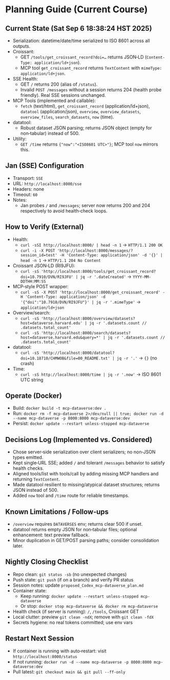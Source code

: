 # Planning Guide (Current Course)

## Current State (Sat Sep  6 18:38:24 HST 2025)
- Serialization: datetime/date/time serialized to ISO 8601 across all outputs.
- Croissant:
  - GET `/tools/get_croissant_record?doi=…` returns JSON‑LD (`Content-Type: application/ld+json`).
  - MCP tool `get_croissant_record` returns `TextContent` with `mimeType: application/ld+json`.
- SSE Health:
  - GET `/` returns 200 (alias of `/status`).
  - Invalid `POST /messages` without a session returns 204 (health probe friendly). Real SSE sessions unchanged.
- MCP Tools (implemented and callable):
  - `fetch` (text/html), `get_croissant_record` (application/ld+json), `datatool` (application/json),
    `overview`, `overview_datasets`, `overview_files`, `search_datasets`, `now` (time).
- datatool:
  - Robust dataset JSON parsing; returns JSON object (empty for non‑tabular) instead of 500.
- Utility:
  - `GET /time` returns `{"now":"<ISO8601 UTC>"}`; MCP tool `now` mirrors this.

## Jan (SSE) Configuration
- Transport: `SSE`
- URL: `http://localhost:8000/sse`
- Headers: none
- Timeout: `60`
- Notes:
  - Jan probes `/` and `/messages`; server now returns 200 and 204 respectively to avoid health‑check loops.

## How to Verify (External)
- Health:
  - `curl -sSI http://localhost:8000/ | head -n 1` → `HTTP/1.1 200 OK`
  - `curl -i -X POST 'http://localhost:8000/messages/?session_id=test' -H 'Content-Type: application/json' -d '{}' | head -n 1` → `HTTP/1.1 204 No Content`
- Croissant JSON‑LD (RI9JFU):
  - `curl -sS 'http://localhost:8000/tools/get_croissant_record?doi=10.7910/DVN/RI9JFU' | jq -r '.dateCreated'` → `YYYY-MM-DDTHH:MM:SS`
- MCP‑style POST wrapper:
  - `curl -sS -X POST 'http://localhost:8000/get_croissant_record' -H 'Content-Type: application/json' -d '{"doi":"10.7910/DVN/RI9JFU"}' | jq -r '.mimeType'` → `application/ld+json`
- Overview/search:
  - `curl -sS 'http://localhost:8000/overview/datasets?host=dataverse.harvard.edu' | jq -r '.datasets.count // .datasets.total_count'`
  - `curl -sS 'http://localhost:8000/search/datasets?host=dataverse.harvard.edu&query=*' | jq -r '.datasets.count // .datasets.total_count'`
- datatool:
  - `curl -sS 'http://localhost:8000/datatool?doi=10.18710/CHMWOB&file=00_README.txt' | jq -r '.'` → `{}` (no crash)
- Time:
  - `curl -sS http://localhost:8000/time | jq -r '.now'` → ISO 8601 UTC string

## Operate (Docker)
- Build: `docker build -t mcp-dataverse:dev .`
- Run: `docker rm -f mcp-dataverse 2>/dev/null || true; docker run -d --name mcp-dataverse -p 8000:8000 mcp-dataverse:dev`
- Persist: `docker update --restart unless-stopped mcp-dataverse`

## Decisions Log (Implemented vs. Considered)
- Chose server‑side serialization over client serializers; no non‑JSON types emitted.
- Kept single‑URL SSE; added `/` and tolerant `/messages` behavior to satisfy health checks.
- Aligned tools/list with tools/call by adding missing MCP handlers and returning `TextContent`.
- Made datatool resilient to missing/atypical dataset structures; returns JSON instead of 500.
- Added `now` tool and `/time` route for reliable timestamps.

## Known Limitations / Follow‑ups
- `/overview` requires `DATAVERSES` env; returns clear 500 if unset.
- datatool returns empty JSON for non‑tabular files; optional enhancement: text preview fallback.
- Minor duplication in GET/POST parsing paths; consider consolidation later.

## Nightly Closing Checklist
- Repo clean: `git status -sb` (no unexpected changes)
- Push state: `git push` (if on a branch) and verify PR status
- Session notes: update `proposed_Codex_mcp-dataverse_plan.md`
- Container state:
  - Keep running: `docker update --restart unless-stopped mcp-dataverse`
  - Or stop: `docker stop mcp-dataverse && docker rm mcp-dataverse`
- Health check (if server is running): `/`, `/tools`, Croissant GET
- Local clutter: preview `git clean -ndX`; remove with `git clean -fdX`
- Secrets hygiene: no real tokens committed; use env vars

## Restart Next Session
- If container is running with auto‑restart: visit `http://localhost:8000/status`
- If not running: `docker run -d --name mcp-dataverse -p 8000:8000 mcp-dataverse:dev`
- Pull latest: `git checkout main && git pull --ff-only`
